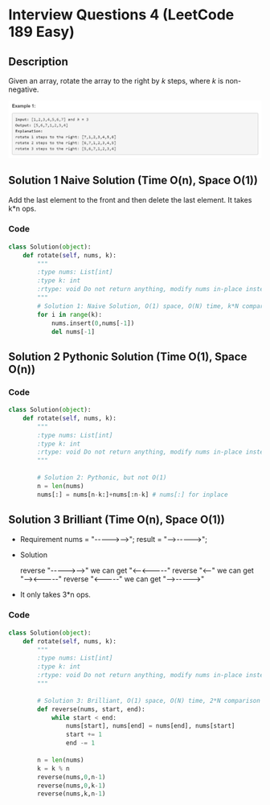 # Interview Questions 4 (LeetCode 189 Easy)

## Description

Given an array, rotate the array to the right by *k* steps, where *k* is non-negative.

![126_example](doc/189_example.png)

## Solution 1 Naive Solution (Time O(n), Space O(1))

Add the last element to the front and then delete the last element. It takes k*n ops.

### Code

```python
class Solution(object):
    def rotate(self, nums, k):
        """
        :type nums: List[int]
        :type k: int
        :rtype: void Do not return anything, modify nums in-place instead.
        """
        # Solution 1: Naive Solution, O(1) space, O(N) time, k*N comparison
        for i in range(k):
            nums.insert(0,nums[-1])
            del nums[-1]
```



## Solution 2 Pythonic Solution (Time O(1), Space O(n))

### Code

```python
class Solution(object):
    def rotate(self, nums, k):
        """
        :type nums: List[int]
        :type k: int
        :rtype: void Do not return anything, modify nums in-place instead.
        """
        
        # Solution 2: Pythonic, but not O(1)
        n = len(nums)
        nums[:] = nums[n-k:]+nums[:n-k] # nums[:] for inplace
```



## Solution 3 Brilliant (Time O(n), Space O(1))

- Requirement
  nums = "----->-->"; 
  result = "-->----->";

- Solution

  reverse "----->-->" we can get "<--<-----"
  reverse "<--" we can get "--><-----"
  reverse "<-----" we can get "-->----->"

- It only takes 3*n ops.

### Code

```python
class Solution(object):
    def rotate(self, nums, k):
        """
        :type nums: List[int]
        :type k: int
        :rtype: void Do not return anything, modify nums in-place instead.
        """
        
        # Solution 3: Brilliant, O(1) space, O(N) time, 2*N comparison
        def reverse(nums, start, end):
            while start < end:
                nums[start], nums[end] = nums[end], nums[start]
                start += 1
                end -= 1
                
        n = len(nums)
        k = k % n
        reverse(nums,0,n-1)
        reverse(nums,0,k-1)
        reverse(nums,k,n-1)
```


